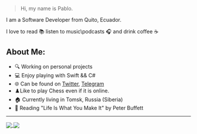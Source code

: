> Hi, my name is Pablo.

I am a Software Developer from Quito, Ecuador.

I love to read 📚 listen to music\podcasts 🎧 and drink coffee ☕️

## About Me:
- 🔍 Working on personal projects
- 💻 Enjoy playing with Swift && C#
- 🌐 Can be found on [Twitter](https://twitter.com/pablinme), [Telegram](https://t.me/pablinme)
- ♟️Like to play Chess even if it is online.
- 🏠 Currently living in Tomsk, Russia (Siberia)
- 📖 Reading "Life Is What You Make It" by Peter Buffett

------

<a href="https://pableins.com">
  <img align="center" src="https://github-readme-stats.vercel.app/api?username=pablinme&show_icons=true&count_private=true&theme=dark&hide=issues,prs" />
</a>
<a href="https://pableins.com">
  <img align="center" src="https://github-readme-stats.vercel.app/api/top-langs?username=pablinme&count_private=true&theme=dark&hide=cmake" />
</a>
